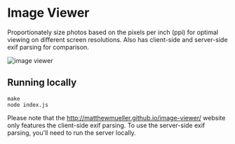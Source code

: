 # Image Viewer

Proportionately size photos based on the pixels per inch (ppi) for optimal viewing on different screen resolutions. Also has client-side and server-side exif parsing for comparison.

![image viewer](https://i.cloudup.com/Se8lyQA5ry.png)

## Running locally

```
make
node index.js
```

Please note that the http://matthewmueller.github.io/image-viewer/
 website only features the client-side exif parsing. To use the server-side exif parsing, you'll need to run the server locally.
